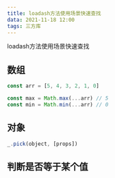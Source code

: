 ```yaml
---
title: loadash方法使用场景快速查找
data: 2021-11-18 12:00
tags: 三方库
---
```


loadash方法使用场景快速查找

<!-- more -->

## 数组

```js
const arr = [5, 4, 3, 2, 1, 0]

const max = Math.max(...arr) // 5
const min = Math.min(...arr) // 0
```

## 对象

```js
_.pick(object, [props]) 

```

## 判断是否等于某个值

<!-- more -->
